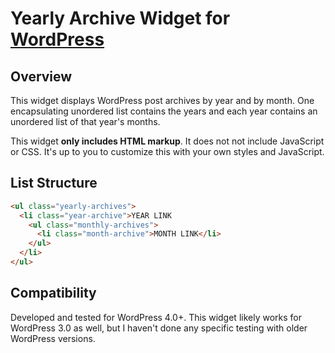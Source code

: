 Yearly Archive Widget for [WordPress](https://wordpress.org/)
=============================================================

Overview
--------

This widget displays WordPress post archives by year and by month. One encapsulating unordered list contains the years and each year contains an unordered list of that year's months.

This widget **only includes HTML markup**. It does not not include JavaScript or CSS. It's up to you to customize this with your own styles and JavaScript.

List Structure
--------------

```html
<ul class="yearly-archives">
  <li class="year-archive">YEAR LINK
    <ul class="monthly-archives">
      <li class="month-archive">MONTH LINK</li>
    </ul>
  </li>
</ul>
```

Compatibility
-------------

Developed and tested for WordPress 4.0+. This widget likely works for WordPress 3.0 as well, but I haven't done any specific testing with older WordPress versions.